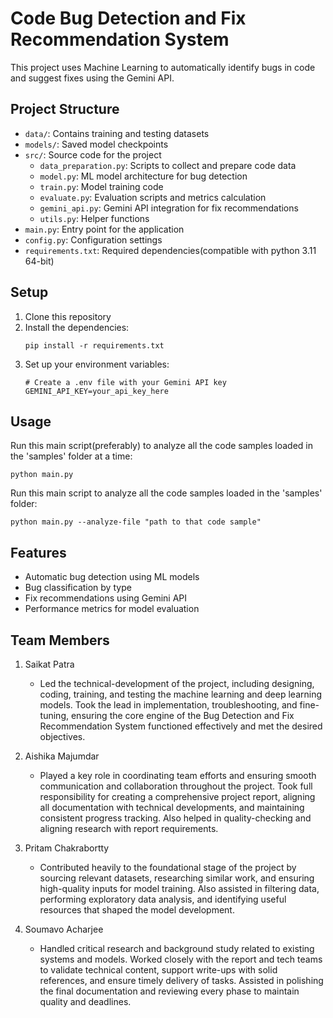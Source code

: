 # Code Bug Detection and Fix Recommendation System

This project uses Machine Learning to automatically identify bugs in code and suggest fixes using the Gemini API.

## Project Structure

- `data/`: Contains training and testing datasets
- `models/`: Saved model checkpoints
- `src/`: Source code for the project
  - `data_preparation.py`: Scripts to collect and prepare code data
  - `model.py`: ML model architecture for bug detection
  - `train.py`: Model training code
  - `evaluate.py`: Evaluation scripts and metrics calculation
  - `gemini_api.py`: Gemini API integration for fix recommendations
  - `utils.py`: Helper functions
- `main.py`: Entry point for the application
- `config.py`: Configuration settings
- `requirements.txt`: Required dependencies(compatible with python 3.11 64-bit)

## Setup

1. Clone this repository
2. Install the dependencies:
   ```
   pip install -r requirements.txt
   ```
3. Set up your environment variables:
   ```
   # Create a .env file with your Gemini API key
   GEMINI_API_KEY=your_api_key_here
   ```

## Usage

Run this main script(preferably) to analyze all the code samples loaded in the 'samples' folder at a time:
```
python main.py
```

Run this main script to analyze all the code samples loaded in the 'samples' folder:
```
python main.py --analyze-file "path to that code sample"
```


## Features

- Automatic bug detection using ML models
- Bug classification by type
- Fix recommendations using Gemini API
- Performance metrics for model evaluation

## Team Members

1. Saikat Patra
   - Led the technical-development of the project, including designing, coding, training, and testing the machine learning and deep learning models. Took the lead in implementation, troubleshooting, and fine-tuning, ensuring the core engine of the Bug Detection and Fix Recommendation System functioned effectively and met the desired objectives.

2. Aishika Majumdar
   - Played a key role in coordinating team efforts and ensuring smooth communication and collaboration throughout the project. Took full responsibility for creating a comprehensive project report, aligning all documentation with technical developments, and maintaining consistent progress tracking. Also helped in quality-checking and aligning research with report requirements.


3. Pritam Chakrabortty
   - Contributed heavily to the foundational stage of the project by sourcing relevant datasets, researching similar work, and ensuring high-quality inputs for model training. Also assisted in filtering data, performing exploratory data analysis, and identifying useful resources that shaped the model development.

4. Soumavo Acharjee
   - Handled critical research and background study related to existing systems and models. Worked closely with the report and tech teams to validate technical content, support write-ups with solid references, and ensure timely delivery of tasks. Assisted in polishing the final documentation and reviewing every phase to maintain quality and deadlines.
